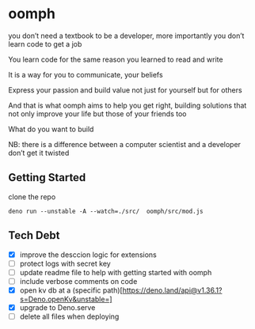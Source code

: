 # oomph


you don’t need a textbook to be a developer, more importantly you don’t learn
code to get a job

You learn code for the same reason you learned to read and write

It is a way for you to communicate, your beliefs

Express your passion and build value not just for yourself but for others

And that is what oomph aims to help you get right, building solutions that not
only improve your life but those of your friends too

What do you want to build

NB: there is a difference between a computer scientist and a developer don’t get
it twisted

## Getting Started

clone the repo

```
deno run --unstable -A --watch=./src/  oomph/src/mod.js
```

## Tech Debt

- [x] improve the desccion logic for extensions
- [ ] protect logs with secret key
- [ ] update readme file to help with getting started with oomph
- [ ] include verbose comments on code
- [x] open kv db at a (specific
      path)[https://deno.land/api@v1.36.1?s=Deno.openKv&unstable=]
- [x] upgrade to Deno.serve
- [ ] delete all files when deploying
